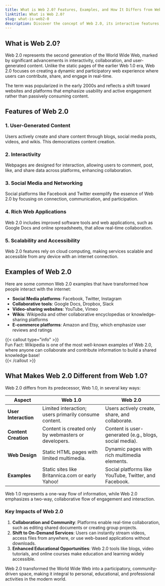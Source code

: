 ```yaml
---
title: What is Web 2.0? Features, Examples, and How It Differs from Web 1.0  
linktitle: What is Web 2.0?  
slug: what-is-web2-0  
description: Discover the concept of Web 2.0, its interactive features, examples like social media platforms, and how it differs from Web 1.0.  
---
```


## What is Web 2.0?  

Web 2.0 represents the second generation of the World Wide Web, marked by significant advancements in interactivity, collaboration, and user-generated content. Unlike the static pages of the earlier Web 1.0 era, Web 2.0 focuses on creating a dynamic and participatory web experience where users can contribute, share, and engage in real-time.  

The term was popularized in the early 2000s and reflects a shift toward websites and platforms that emphasize usability and active engagement rather than passively consuming content.  


## Features of Web 2.0  

### 1. **User-Generated Content**  
Users actively create and share content through blogs, social media posts, videos, and wikis. This democratizes content creation.  

### 2. **Interactivity**  
Webpages are designed for interaction, allowing users to comment, post, like, and share data across platforms, enhancing collaboration.  

### 3. **Social Media and Networking**  
Social platforms like Facebook and Twitter exemplify the essence of Web 2.0 by focusing on connection, communication, and participation.  

### 4. **Rich Web Applications**  
Web 2.0 includes improved software tools and web applications, such as Google Docs and online spreadsheets, that allow real-time collaboration.  

### 5. **Scalability and Accessibility**  
Web 2.0 features rely on cloud computing, making services scalable and accessible from any device with an internet connection.  


## Examples of Web 2.0  

Here are some common Web 2.0 examples that have transformed how people interact with the internet:  

- **Social Media platforms**: Facebook, Twitter, Instagram  
- **Collaborative tools**: Google Docs, Dropbox, Slack  
- **Video-sharing websites**: YouTube, Vimeo  
- **Wikis**: Wikipedia and other collaborative encyclopedias or knowledge-sharing platforms  
- **E-commerce platforms**: Amazon and Etsy, which emphasize user reviews and ratings  

{{< callout type="info" >}}  
Fun Fact: Wikipedia is one of the most well-known examples of Web 2.0, where anyone can collaborate and contribute information to build a shared knowledge base!  
{{< /callout >}}  


## What Makes Web 2.0 Different from Web 1.0?  

Web 2.0 differs from its predecessor, Web 1.0, in several key ways:  

| **Aspect**            | **Web 1.0**                                              | **Web 2.0**                                              |  
|------------------------|---------------------------------------------------------|---------------------------------------------------------|  
| **User Interaction**   | Limited interaction; users primarily consume content.   | Users actively create, share, and collaborate.          |  
| **Content Creation**   | Content is created only by webmasters or developers.    | Content is user-generated (e.g., blogs, social media).  |  
| **Web Design**         | Static HTML pages with limited multimedia.              | Dynamic pages with rich multimedia elements.            |  
| **Examples**           | Static sites like Britannica.com or early Yahoo!        | Social platforms like YouTube, Twitter, and Facebook.   |  

Web 1.0 represents a one-way flow of information, while Web 2.0 emphasizes a two-way, collaborative flow of engagement and interaction.  


### Key Impacts of Web 2.0  

1. **Collaboration and Community**: Platforms enable real-time collaboration, such as editing shared documents or creating group projects.  
2. **Shift to On-Demand Services**: Users can instantly stream videos, access files from anywhere, or use web-based applications without downloads.  
3. **Enhanced Educational Opportunities**: Web 2.0 tools like blogs, video tutorials, and online courses make education and learning widely accessible.  

Web 2.0 transformed the World Wide Web into a participatory, community-driven space, making it integral to personal, educational, and professional activities in the modern world.  